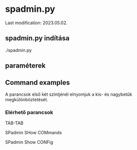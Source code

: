 # spadmin.py

Last modification: 2023.05.02.

## spadmin.py indítása

./spadmin.py

## paraméterek

## Command examples

A parancsok első két szintjénél elnyomjuk a kis- és nagybetűk megkülönböztetését.

### Elérhető parancsok

TAB-TAB

SPadmin SHow COMmands

SPadmin Show CONFig
